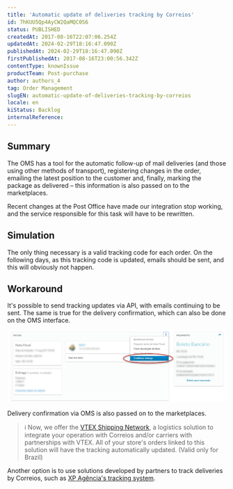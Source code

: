 ```yaml
---
title: 'Automatic update of deliveries tracking by Correios'
id: 7hKUU5Qp4AyCW2QaMQC0S6
status: PUBLISHED
createdAt: 2017-08-16T22:07:06.254Z
updatedAt: 2024-02-29T18:16:47.090Z
publishedAt: 2024-02-29T18:16:47.090Z
firstPublishedAt: 2017-08-16T23:00:56.342Z
contentType: knownIssue
productTeam: Post-purchase
author: authors_4
tag: Order Management
slugEN: automatic-update-of-deliveries-tracking-by-correios
locale: en
kiStatus: Backlog
internalReference: 
---
```


## Summary

The OMS has a tool for the automatic follow-up of mail deliveries (and those using other methods of transport), registering changes in the order, emailing the latest position to the customer and, finally, marking the package as delivered – this information is also passed on to the marketplaces.

Recent changes at the Post Office have made our integration stop working, and the service responsible for this task will have to be rewritten.

## Simulation

The only thing necessary is a valid tracking code for each order. On the following days, as this tracking code is updated, emails should be sent, and this will obviously not happen.

## Workaround

It's possible to send tracking updates via API, with emails continuing to be sent. The same is true for the delivery confirmation, which can also be done on the OMS interface.

![2017-08-16 195850](https://raw.githubusercontent.com/vtexdocs/known-issues/refs/heads/main/docs/en/known-issues/Post-purchase/automatic-update-of-deliveries-tracking-by-correios_1.jpg)

Delivery confirmation via OMS is also passed on to the marketplaces.

>ℹ️ Now, we offer the [VTEX Shipping Network](https://help.vtex.com/pt/subcategory/vtex-shipping-network--5n5MnINzWTQUX1I2EZl4Ib), a logistics solution to integrate your operation with Correios and/or carriers with partnerships with VTEX. All of your store's orders linked to this solution will have the tracking automatically updated. (Valid only for Brazil)

Another option is to use solutions developed by partners to track deliveries by Correios, such as [XP Agência's tracking system](https://rastreio.xpagencia.com.br/).

